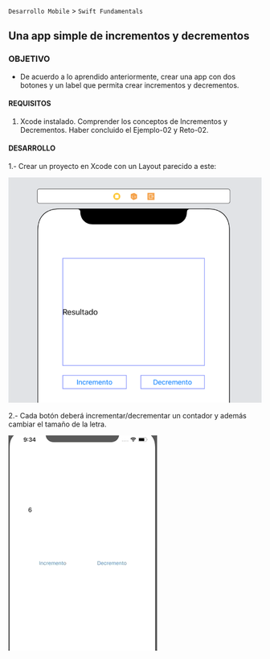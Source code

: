
`Desarrollo Mobile` > `Swift Fundamentals`

## Una app simple de incrementos y decrementos

### OBJETIVO

- De acuerdo a lo aprendido anteriormente, crear una app con dos botones y un label que permita crear incrementos y decrementos.

#### REQUISITOS

1. Xcode instalado. Comprender los conceptos de Incrementos y Decrementos. Haber concluido el Ejemplo-02 y Reto-02.

#### DESARROLLO

1.- Crear un proyecto en Xcode con un Layout parecido a este:

![](0.png)

2.- Cada botón deberá incrementar/decrementar un contador y además cambiar el tamaño de la letra.

![](1.gif)

